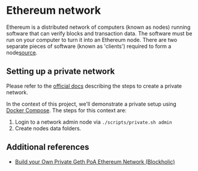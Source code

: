 # Ethereum network

Ethereum is a distributed network of computers (known as nodes) running software that can verify blocks and transaction data. The software must be run on your computer to turn it into an Ethereum node. There are two separate pieces of software (known as 'clients') required to form a node[source](https://ethereum.org/en/developers/docs/nodes-and-clients/).
 
## Setting up a private network

Please refer to the [official docs](https://geth.ethereum.org/docs/fundamentals/private-network) describing the steps to create a private network.

In the context of this project, we'll demonstrate a private setup using [Docker Compose](../deployments/private/docker-compose.yaml). The steps for this context are:

1. Login to a network admin node via `./scripts/private.sh admin`
1. Create nodes data folders.

## Additional references

* [Build your Own Private Geth PoA Ethereum Network (Blockholic)](https://www.youtube.com/watch?v=pz7-JGG6T2Y&list=PLkM0MH7Grb25poKEiId5pEQg-OzLQRNM4)